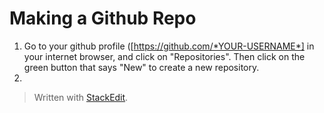
# Making a Github Repo

1. Go to your github profile ([https://github.com/*YOUR-USERNAME*] in your internet browser, and click on "Repositories". Then click on the green button that says "New" to create a new repository. 
2. 
> Written with [StackEdit](https://stackedit.io/).
<!--stackedit_data:
eyJoaXN0b3J5IjpbLTE5OTQxMDE1ODcsNTgyMjY1NjEwLDIyNT
Q0NDY4NywxMzgzNTI4ODI2XX0=
-->